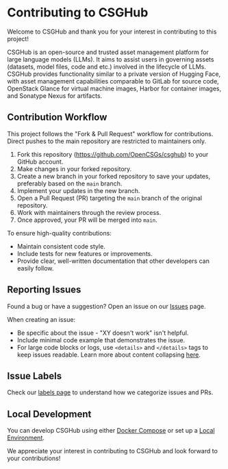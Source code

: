 # Contributing to CSGHub

Welcome to CSGHub and thank you for your interest in contributing to this project!  

CSGHub is an open-source and trusted asset management platform for large language models (LLMs). It aims to assist users in governing assets (datasets, model files, code and etc.) involved in the lifecycle of LLMs. CSGHub provides functionality similar to a private version of Hugging Face, with asset management capabilities comparable to GitLab for source code, OpenStack Glance for virtual machine images, Harbor for container images, and Sonatype Nexus for artifacts.  

## Contribution Workflow

This project follows the "Fork & Pull Request" workflow for contributions. Direct pushes to the main repository are restricted to maintainers only.  

1. Fork this repository (<https://github.com/OpenCSGs/csghub>) to your GitHub account.  
2. Make changes in your forked repository.  
3. Create a new branch in your forked repository to save your updates, preferably based on the `main` branch.  
4. Implement your updates in the new branch.  
5. Open a Pull Request (PR) targeting the `main` branch of the original repository.  
6. Work with maintainers through the review process.  
7. Once approved, your PR will be merged into `main`.  

To ensure high-quality contributions:  

- Maintain consistent code style.  
- Include tests for new features or improvements.  
- Provide clear, well-written documentation that other developers can easily follow.  

## Reporting Issues

Found a bug or have a suggestion? Open an issue on our [Issues](https://github.com/OpenCSGs/csghub/issues) page.  

When creating an issue:  

- Be specific about the issue - "XY doesn't work" isn't helpful.  
- Include minimal code example that demonstrates the issue.  
- For large code blocks or logs, use `<details>` and `</details>` tags to keep issues readable. Learn more about content collapsing [here](https://developer.mozilla.org/en/docs/Web/HTML/Element/details).  

## Issue Labels

Check our [labels page](https://github.com/OpenCSGs/csghub/labels) to understand how we categorize issues and PRs.  

## Local Development

You can develop CSGHub using either [Docker Compose](https://github.com/OpenCSGs/csghub-installer/blob/main/docker-compose/csghub/README.md) or set up a [Local Environment](https://github.com/OpenCSGs/csghub/blob/main/docs/setup_en.md).  

We appreciate your interest in contributing to CSGHub and look forward to your contributions!  
